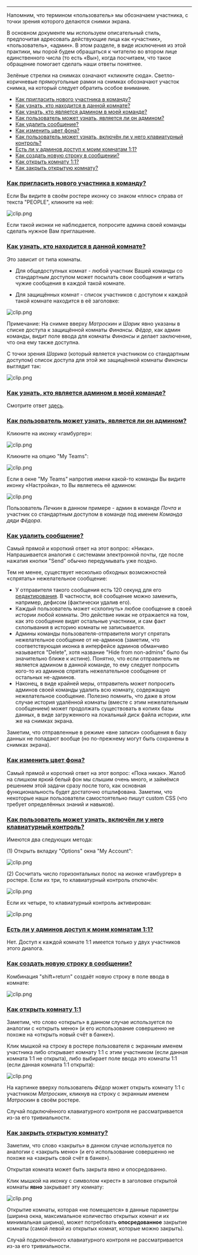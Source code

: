***
Напомним, что термином «пользователь» мы обозначаем участника, с точки зрения которого делаются снимки экрана.

В основном документе мы используем описательный стиль, предпочитая адресовать действующие лица как «участник», «пользователь», «админ». В этом разделе, в виде исключения из этой практики, мы порой будем обращаться к читателю во втором лице единственного числа (то есть «Вы»), когда посчитаем, что такое обращение помогает сделать наши ответы понятнее. 

Зелёные стрелки на снимках означают «кликните сюда». Светло-коричневые прямоугольные рамки на снимках обозначают участок снимка, на который следует обратить особое внимание.

 - [Как пригласить нового участника в команду?](/articles/ru/faq/list#how-to-invite-a-new-team-member)
 - [Как узнать, кто находится в данной комнате?](/articles/ru/faq/list#how-do-I-see-who-is-in-a-room)
 - [Как узнать, кто является админом в моей команде?](/articles/ru/faq/list#how-to-recognize-an-admin)
 - [Как пользователь может узнать, является ли он админом?](/articles/ru/faq/list#how-get-your-own-role)
 - [Как удалить сообщение?](/articles/ru/faq/list#how-to-delete-a-message)
 - [Как изменить цвет фона?](/articles/ru/faq/list#how-to-change-background-color)
 - [Как пользователь может узнать, включён ли у него клавиатурный контроль?](/articles/ru/faq/list#how-to-know-if-kc-is-on)
 - [Есть ли у админов доступ к моим комнатам 1:1?](/articles/ru/faq/list#do-admins-have-access-to-my-1-1-rooms)
 - [Как создать новую строку в сообщении?](/articles/ru/faq/list#how-do-create-a-new-line)
 - [Как открыть комнату 1:1?](/articles/ru/faq/list#how-to-open-1-1)
 - [Как закрыть открытую комнату?](/articles/ru/faq/list#how-to-close-open-room)

### <a href="#how-to-invite-a-new-team-member" name="how-to-invite-a-new-team-member">Как пригласить нового участника в команду?</a>

Если Вы видите в своём ростере иконку со знаком «плюс» справа от текста "PEOPLE", кликните на неё:

![clip.png](https://in.kato.im/ad054b63de88f4fcfe0965e2db1673e46d5701fd1a86225c445124c341a7889/clip.png)

Если такой иконки не наблюдается, попросите админа своей команды сделать нужное Вам приглашение.

### <a href="#how-do-I-see-who-is-in-a-room" name="how-do-I-see-who-is-in-a-room">Как узнать, кто находится в данной комнате?</a>

Это зависит от типа комнаты. 

 - Для общедоступных комнат - любой участник Вашей команды со стандартным доступом может посылать свои сообщения и читать чужие сообщения в каждой такой комнате. 

 - Для защищённых комнат - список участников с доступом к каждой такой комнате находится в её заголовке: 

![clip.png](https://in.kato.im/6329ccf1f242106f3fa3a1232cb0d0a06522ec85cce7483c5114e60886f70207/clip.png)

Примечание: На снимке вверху _Матроскин_ и _Шарик_ явно указаны в списке доступа к защищённой комнаты _Финансы_. _Фёдор_, как админ команды, видит поле ввода для комнаты _Финансы_ и делает заключение, что она ему также доступна.

С точки зрения _Шарика_ (который является участником со стандартным доступом) список доступа для этой же защищённой комнаты _Финансы_ выглядит так:

![clip.png](https://in.kato.im/a03237c9b73a6102c2fe094a6f8ca6136bcdd3087ec66bf6babc1ef1c7a87dc0/clip.png)

### <a href="#how-to-recognize-an-admin" name="how-to-recognize-an-admin">Как узнать, кто является админом в моей команде?</a>

Смотрите ответ [здесь](/articles/ru/general/profile-cards#how-to-spot-an-admin).

### <a href="#how-get-your-own-role" name="how-get-your-own-role">Как пользователь может узнать, является ли он админом?</a>

Кликните на иконку «гамбургер»:

![clip.png](https://in.kato.im/dfdca7e293f3750e4200417284b439ca4f8078c54d827966efbb6ef639ac2761/clip.png)

Кликните на опцию "My Teams":

![clip.png](https://in.kato.im/a1fd86771e06ce93ad1076b6c52785376a0e3a4959b9aadc48cec06b1d357b/clip.png)

Если в окне "My Teams" напротив имени какой-то команды Вы видите иконку «Настройка», то Вы являетесь её админом:

![clip.png](https://in.kato.im/c49ec3a2c4d696444e0b503fc0e1ae9b7c26fad7f16434ad331f7875b3bb55b4/clip.png)

Пользователь _Печкин_ в данном примере - админ в команде _Почта_ и участник со стандартным доступом в команде под именем _Команда дяди Фёдора_.

### <a href="#how-to-delete-a-message" name="how-to-delete-a-message">Как удалить сообщение?</a>

Самый прямой и короткий ответ на этот вопрос: «Никак». Напрашивается аналогия с системами электронной почты, где после нажатия кнопки "Send" обычно передумывать уже поздно.

Тем не менее, существует несколько обходных возможностей «спрятать» нежелательное сообщение:

 - У отправителя такого сообщения есть 120 секунд для его [редактирования](/articles/ru/general/editing-messages). В частности, всё сообщение можно заменить, например, дефисом (фактически удалив его).
 - Каждый пользователь может «схлопнуть» любое сообщение в своей истории любой комнаты. Это действие никак не отражается на том, как это сообщение видят остальные участники, и сам факт схлопывания в историю комнаты не записывается.
 - Админы команды пользователя-отправителя могут спрятать нежелательное сообщение от не-админов (заметим, что соответствующая иконка в интерфейсе админов обманчиво называется "Delete", хотя название "Hide from non-admins" было бы значительно ближе к истине). Понятно, что если отправитель не является админом в данной команде, то ему следует попросить кого-то из админов спрятать нежелательное сообщение от остальных не-админов.
 - Наконец, в виде крайней меры, отправитель может попросить админов своей команды удалить всю комнату, содержащую нежелательное сообщение. Полезно помнить, что даже в этом случае история удалённой комнаты (вместе с этим нежелательным сообщением) может продолжать существовать в копиях базы данных, в виде загруженного на локальный диск файла истории, или же на снимках экрана.  

Заметим, что отправленные в режиме «вне записи» сообщения в базу данных не попадают вообще (но по-прежнему могут быть сохранены в снимках экрана).

### <a href="#how-to-change-background-color" name="how-to-change-background-color">Как изменить цвет фона?</a>

Самый прямой и короткий ответ на этот вопрос: «Пока никак». Жалоб на слишком яркий белый фон мы слышим очень много, и займёмся решением этой задачи сразу после того, как основная функциональность будет достаточно отшлифована. Заметим, что некоторые наши пользователи самостоятельно пишут custom CSS (что требует определённых знаний и навыков).

### <a href="#how-to-know-if-kc-is-on" name="how-to-know-if-kc-is-on">Как пользователь может узнать, включён ли у него клавиатурный контроль?</a>

Имеются два следующих метода:

(1) Открыть вкладку "Options" окна "My Account":

![clip.png](https://in.kato.im/a64412474c5ca3ee254626ed3d16a3ae4db51853f2940660c8f8ab196d4c40d9/clip.png)

(2) Сосчитать число горизонтальных полос на иконке «гамбургер» в ростере. Если их три, то клавиатурный контроль отключён:

![clip.png](https://in.kato.im/97cd314066d6b31addb731726aeccccab667babea7aceb734616ab824f95fd23/clip.png)

Если их четыре, то клавиатурный контроль активирован:

![clip.png](https://in.kato.im/cd773f26f2eb227524b259ee267b24d88e586cdaeaffea9edbcf5b7429cbfa/clip.png)

### <a href="#do-admins-have-access-to-my-1-1-rooms" name="do-admins-have-access-to-my-1-1-rooms">Есть ли у админов доступ к моим комнатам 1:1?</a>

Нет. Доступ к каждой комнате 1:1 имеется только у двух участников этого диалога. 

### <a href="#how-do-create-a-new-line" name="how-do-create-a-new-line">Как создать новую строку в сообщении?</a>

Комбинация "shift+return" создаёт новую строку в поле ввода в комнате:

![clip.png](https://in.kato.im/88333d73b3320646d0f41560b224c7ea9cf4ab0859da170d62da24d02e642651/clip.png)

### <a href="#how-to-open-1-1" name="how-to-open-1-1">Как открыть комнату 1:1</a>

Заметим, что слово «открыть» в данном случае используется по аналогии с «открыть меню» (и его использование совершенно не похоже на «открыть новый счёт в банке»). 

Клик мышкой на строку в ростере пользователя с экранным именем участника либо открывает комнату 1:1 с этим участником (если данная комната 1:1 не открыта), либо выбирает поле ввода это комнаты 1:1 (если данная комната 1:1 открыта):

![clip.png](https://in.kato.im/c702d7ce106da1281396132472f974ad826135c1ab4fddfa59d0c9dca6810873/clip.png)

На картинке вверху пользователь _Фёдор_ может открыть комнату 1:1 с участником _Матроскин_, кликнув на строку с экранным именем _Матроскин_ в своём ростере.

Случай подключённого клавиатурного контроля не рассматривается из-за его тривиальности. 

### <a href="#how-to-close-open-room" name="how-to-close-open-room">Как закрыть открытую комнату?</a>
 
Заметим, что слово «закрыть» в данном случае используется по аналогии с «закрыть меню» (и его использование совершенно не похоже на «закрыть свой счёт в банке»). 

Открытая комната может быть закрыта явно и опосредованно.

Клик мышкой на иконку с символом «крест» в заголовке открытой комнаты **явно** закрывает эту комнату:

![clip.png](https://in.kato.im/2a87d0b83877466ed8d538db790ea98e13ab8b5056c88375ff590993261de773/clip.png)

Открытие комнаты, которая «не помещается» в данные параметры (ширина окна, максимальное количество открытых комнат и их минимальная ширина), может потребовать **опосредованное** закрытие комнаты (самой левой из открытых комнат, которые можно закрыть).

Случай подключённого клавиатурного контроля не рассматривается из-за его тривиальности. 
